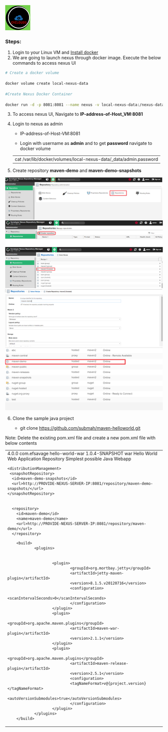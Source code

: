 <img src="../images/c4logo.png">

### Steps:
1. Login to your Linux VM and [Install docker](https://github.com/submah/docker-tutorials/blob/master/docker-installation.md)
2. We are going to launch nexus through docker image. Execute the below commands to access nexus UI

```sh
# Create a docker volume

docker volume create local-nexus-data

#Create Nexus Docker Container

docker run -d -p 8081:8081 --name nexus -v local-nexus-data:/nexus-data sonatype/nexus3

```
3. To access nexus UI, Navigate to **IP-address-of-Host_VM:8081**

4.	Login to nexus as admin

    * IP-address-of-Host-VM:8081 

    * Login with username as **admin** and to get **password** navigate to docker volume 
    <table><tr><td>cat /var/lib/docker/volumes/local-nexus-data/_data/admin.password</tr></td></table>

5.	Create repository **maven-demo** and **maven-demo-snapshots**

<img src="../images/create_repo.png">

<img src="../images/create_repo1.png">

<img src="../images/create_repo2.png">

<img src="../images/create_repo3.png">

<img src="../images/create_repo4.png">

6.	Clone the sample java project

    * git clone https://github.com/submah/maven-helloworld.git

Note: Delete the existing pom.xml file and create a new pom.xml file with below contents

<table><tr><td><project xmlns="http://maven.apache.org/POM/4.0.0" xmlns:xsi="http://www.w3.org/2001/XMLSchema-instance"
        xsi:schemaLocation="http://maven.apache.org/POM/4.0.0 http://maven.apache.org/xsd/maven-4.0.0.xsd">
        <modelVersion>4.0.0</modelVersion>
        <groupId>com.efsavage</groupId>
        <artifactId>hello-world-war</artifactId>
        <version>1.0.4-SNAPSHOT</version>
        <packaging>war</packaging>
        <name>Hello World Web Application Repository</name>
        <description>Simplest possible Java Webapp</description>

    <distributionManagement>
     <snapshotRepository>
      <id>maven-demo-snapshots</id>
      <url>http://PROVIDE-NEXUS-SERVER-IP:8081/repository/maven-demo-snapshots/</url>
    </snapshotRepository>


      <repository>
        <id>maven-demo</id>
        <name>maven-demo</name>
        <url>http://PROVIDE-NEXUS-SERVER-IP:8081/repository/maven-demo/</url>
      </repository>




  </distributionManagement>

        <build>
                <plugins>


                        <plugin>
                                <groupId>org.mortbay.jetty</groupId>
                                <artifactId>jetty-maven-plugin</artifactId>
                                <version>8.1.5.v20120716</version>
                                <configuration>
                                        <scanIntervalSeconds>0</scanIntervalSeconds>
                                </configuration>
                        </plugin>
                        <plugin>
                                <groupId>org.apache.maven.plugins</groupId>
                                <artifactId>maven-war-plugin</artifactId>
                                <version>2.1.1</version>
                        </plugin>
                        <plugin>
                                <groupId>org.apache.maven.plugins</groupId>
                                <artifactId>maven-release-plugin</artifactId>
                                <version>2.5.1</version>
                                <configuration>
                                <tagNameFormat>v@{project.version}</tagNameFormat>
                                <autoVersionSubmodules>true</autoVersionSubmodules>
                                </configuration>
                        </plugin>
                </plugins>
        </build>

</project>
</tr></td></table>


